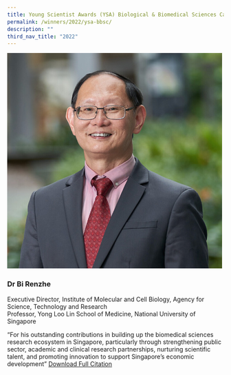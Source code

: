```yaml
---
title: Young Scientist Awards (YSA) Biological & Biomedical Sciences Category
permalink: /winners/2022/ysa-bbsc/
description: ""
third_nav_title: "2022"
---
```

![Professor Hong Wanjin](/images/Winners/2022/pstm-prof-hong-wanjin.jpg)
### **Dr Bi Renzhe**
Executive Director, Institute of Molecular and Cell Biology, Agency for Science, Technology and Research  
Professor, Yong Loo Lin School of Medicine, National University of Singapore  

“For his outstanding contributions in building up the biomedical sciences research ecosystem in Singapore, particularly through strengthening public sector, academic and clinical research partnerships, nurturing scientific talent, and promoting innovation to support Singapore’s economic development”
[Download Full Citation](/files/Winners/2022/2022-pstm-Professor%20Hong%20Wanjin.pdf)